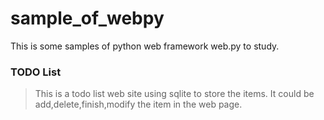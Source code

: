 sample_of_webpy
===============

This is some samples of python web framework web.py to study.

### TODO List
> This is a todo list web site using sqlite to store the items. It could be add,delete,finish,modify the item in the web page.
